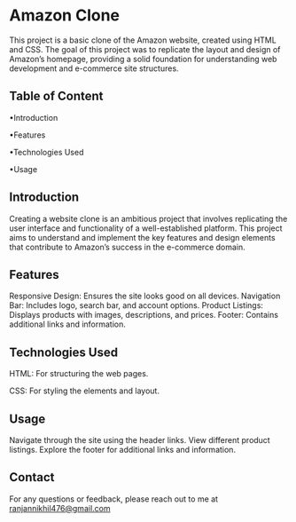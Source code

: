 
# Amazon Clone

This project is a basic clone of the Amazon website, created using HTML and CSS. The goal of this project was to replicate the layout and design of Amazon’s homepage, providing a solid foundation for understanding web development and e-commerce site structures.


## Table of Content

•Introduction

•Features

•Technologies Used

•Usage


## Introduction
Creating a website clone is an ambitious project that involves replicating the user interface and functionality of a well-established platform. This project aims to understand and implement the key features and design elements that contribute to Amazon’s success in the e-commerce domain.

## Features
Responsive Design: Ensures the site looks good on all devices.
Navigation Bar: Includes logo, search bar, and account options.
Product Listings: Displays products with images, descriptions, and prices.
Footer: Contains additional links and information.
## Technologies Used
HTML: For structuring the web pages.

CSS: For styling the elements and layout.
## Usage
Navigate through the site using the header links.
View different product listings.
Explore the footer for additional links and information.
## Contact
For any questions or feedback, please reach out to me at       ranjannikhil476@gmail.com

